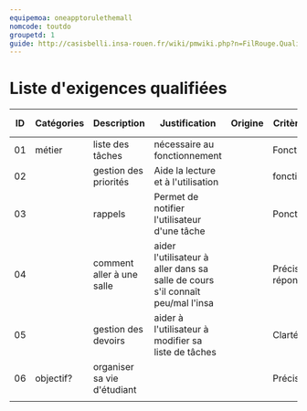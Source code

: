```yaml
---
equipemoa: oneapptorulethemall
nomcode: toutdo
groupetd: 1
guide: http://casisbelli.insa-rouen.fr/wiki/pmwiki.php?n=FilRouge.QualifierExigence
---
```

# Liste d'exigences qualifiées

| ID 	| Catégories 	| Description 	| Justification 	| Origine 	| Critères de satisfaction 	| Contentement MOA 	| Mécontentement MOA 	| Exigences Dépendantes 	| Exigences conflictuelles 	|
|----	|------------	|-------------	|---------------	|---------	|--------------------------	|------------------	|--------------------	|-----------------------	|--------------------------	|
|   01 	|      métier      	|     liste des tâches        	|         nécessaire au fonctionnement      	|       	|              Fonctionnement, clarté             	|          2        	|           5         	|                       	|                          	|
|  02  	|            	|     gestion des priorités        	|         Aide la lecture et à l'utilisation      	|         	|                          	fonctionnement, clarté |          4     	|          2 |           liste des tâches         	|                          	|
|  03  	|            	|      rappels       	|        Permet de notifier l'utilisateur d'une tâche       	|         	|             Ponctualité             	|         5         	|           5         	|            liste des tâches           	|                          |
|   04 	|            	|       comment aller à une salle      	|        aider l'utilisateur à aller dans sa salle de cours s'il connaît peu/mal l'insa       	|         	|     Précision,vitesse de réponse                    	|         5         	|      2              	|                       	|                          	|
|   05 	|            	|       gestion des devoirs      	|        aider à l'utilisateur à modifier sa liste de tâches       	|         	|            Clarté              	|          3        	|           4         	|      liste des tâches                 	|                          	|
|   06 	|      objectif?      	|        organiser sa vie d'étudiant     	|               	|         	|        Précision,Rapidité,Clarté                  	|          3        	|            5        	|           liste de tâches,rappels           	|                          	|
|    	|            	|             	|               	|         	|                          	|                  	|                    	|                       	|                          	|

